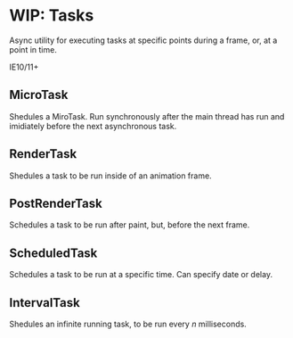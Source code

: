 # WIP: Tasks
Async utility for executing tasks at specific points during a frame, or, at a point in time.

IE10/11+

## MicroTask
Shedules a MiroTask. Run synchronously after the main thread has run and imidiately before the next asynchronous task.

## RenderTask
Shedules a task to be run inside of an animation frame.

## PostRenderTask
Schedules a task to be run after paint, but, before the next frame.

## ScheduledTask
Schedules a task to be run at a specific time. Can specify date or delay.

## IntervalTask
Shedules an infinite running task, to be run every _n_ milliseconds.

